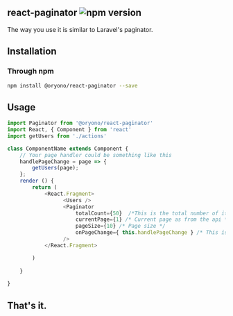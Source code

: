 ## react-paginator ![npm version](https://img.shields.io/npm/v/@oryono/react-paginator.svg?style=flat)

The way you use it is similar to Laravel's paginator.

## Installation

### Through npm
``` bash
npm install @oryono/react-paginator --save
```

## Usage

```js
import Paginator from '@oryono/react-paginator'
import React, { Component } from 'react'
import getUsers from './actions'

class ComponentName extends Component {
    // Your page handler could be something like this
    handlePageChange = page => {
        getUsers(page);
    };
    render () {
        return (
            <React.Fragment>
                  <Users />
                  <Paginator
                      totalCount={50}  /*This is the total number of items */
                      currentPage={1} /* Current page as from the api */
                      pageSize={10} /* Page size */
                      onPageChange={ this.handlePageChange } /* This is what happens when a page is clicked */
                  />
            </React.Fragment>

        )
                
    }
                
}
```

## That's it.




